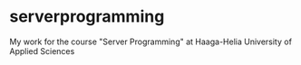 # serverprogramming
My work for the course "Server Programming" at Haaga-Helia University of Applied Sciences
